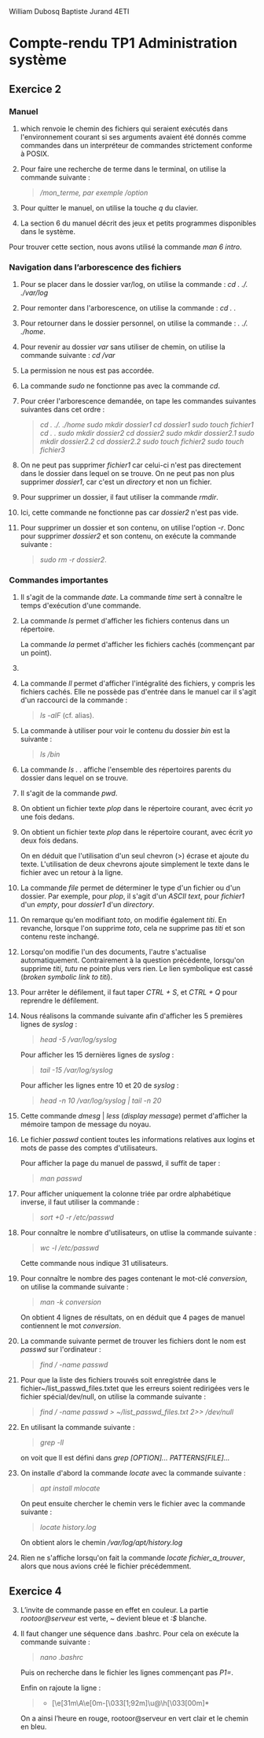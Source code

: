 William Dubosq
Baptiste Jurand
4ETI

# Compte-rendu TP1 Administration système

## Exercice 2

### Manuel

1. which renvoie le chemin des fichiers qui seraient exécutés dans l'environnement courant si ses arguments avaient été donnés comme commandes dans un interpréteur de commandes strictement conforme à POSIX.

2. Pour faire une recherche de terme dans le terminal, on utilise la commande suivante :

	>*/mon_terme, par exemple /option*

3. Pour quitter le manuel, on utilise la touche *q* du clavier.

4. La section 6 du manuel décrit des jeux et petits programmes disponibles dans le système.

Pour trouver cette section, nous avons utilisé la commande *man 6 intro*.

### Navigation dans l’arborescence des fichiers

1. Pour se placer dans le dossier var/log, on utilise la commande : *cd . ./. ./var/log*

2.  Pour remonter dans l'arborescence, on utilise la commande : *cd . .*

3. Pour retourner dans le dossier personnel, on utilise la commande : *. ./. ./home*.

4. Pour revenir au dossier *var* sans utiliser de chemin, on utilise la commande suivante : *cd /var*

5. La permission ne nous est pas accordée.

6. La commande *sudo* ne fonctionne pas avec la commande *cd*.

7. Pour créer l'arborescence demandée, on tape les commandes suivantes suivantes dans cet ordre :

	>*cd . ./. ./home
sudo mkdir dossier1
cd dossier1
sudo touch fichier1
cd . .
sudo mkdir dossier2
cd dossier2
sudo mkdir dossier2.1
sudo mkdir dossier2.2
cd dossier2.2
sudo touch fichier2
sudo touch fichier3*

8. On ne peut pas supprimer *fichier1* car celui-ci n'est pas directement dans le dossier dans lequel on se trouve. On ne peut pas non plus supprimer *dossier1*, car c'est un *directory* et non un fichier.

9. Pour supprimer un dossier, il faut utiliser la commande *rmdir*.

10. Ici, cette commande ne fonctionne pas car *dossier2* n'est pas vide.

11. Pour supprimer un dossier et son contenu, on utilise l'option *-r*. Donc pour supprimer *dossier2* et son contenu, on exécute la commande suivante :

	>*sudo rm -r dossier2*.

### Commandes importantes

1. Il s'agit de la commande *date*. La commande *time* sert à connaître le temps d'exécution d'une commande.

2. La commande *ls* permet d'afficher les fichiers contenus dans un répertoire.

	La commande *la* permet d'afficher les fichiers cachés (commençant par un point).

3.

4. La commande *ll* permet d'afficher l'intégralité des fichiers, y compris les fichiers cachés. Elle ne possède pas d'entrée dans le manuel car il s'agit d'un raccourci de la commande :

	> *ls -alF* (cf. alias).

5. La commande à utiliser pour voir le contenu du dossier *bin* est la suivante :

	> *ls /bin*

6.  La commande *ls . .* affiche l'ensemble des répertoires parents du dossier dans lequel on se trouve.

7. Il s'agit de la commande *pwd*.

8. On obtient un fichier texte *plop* dans le répertoire courant, avec écrit *yo* une fois dedans.

9. On obtient un fichier texte *plop* dans le répertoire courant, avec écrit *yo* deux fois dedans.

	On en déduit que l'utilisation d'un seul chevron (>) écrase et ajoute du texte. L'utilisation de deux chevrons ajoute simplement le texte dans le fichier avec un retour à la ligne.

10. La commande *file* permet de déterminer le type d'un fichier ou d'un dossier. Par exemple, pour *plop*, il s'agit d'un *ASCII text*, pour *fichier1* d'un *empty*, pour *dossier1* d'un *directory*.

11. On remarque qu'en modifiant *toto*, on modifie également *titi*. En revanche, lorsque l'on supprime *toto*, cela ne supprime pas *titi* et son contenu reste inchangé.

12. Lorsqu'on modifie l'un des documents, l'autre s'actualise automatiquement. Contrairement à la question précédente, lorsqu'on supprime *titi*, *tutu* ne pointe plus vers rien. Le lien symbolique est cassé (*broken symbolic link to titi*).

13. Pour arrêter le défilement, il faut taper *CTRL + S*, et *CTRL + Q* pour reprendre le défilement.

14. Nous réalisons la commande suivante afin d'afficher les 5 premières lignes de *syslog* :

	> *head -5 /var/log/syslog*

	Pour afficher les 15 dernières lignes de *syslog* :

	> *tail -15 /var/log/syslog*

	Pour afficher les lignes entre 10 et 20 de *syslog* :

	> *head -n 10 /var/log/syslog | tail -n 20*

15. Cette commande *dmesg* | *less* (*display message*) permet d'afficher la mémoire tampon de message du noyau.

16. Le fichier *passwd* contient toutes les informations relatives aux logins et mots de passe des comptes d'utilisateurs.

	Pour afficher la page du manuel de passwd, il suffit de taper :

	> *man passwd*

17. Pour afficher uniquement la colonne triée par ordre alphabétique inverse, il faut utiliser la commande :

	> *sort +0 -r /etc/passwd*

18. Pour connaître le nombre d'utilisateurs, on utlise la commande suivante :

	> *wc -l /etc/passwd*

	Cette commande nous indique 31 utilisateurs.

19. Pour connaître le nombre des pages contenant le mot-clé *conversion*, on utilise la commande suivante :

	> *man -k conversion*

	On obtient 4 lignes de résultats, on en déduit que 4 pages de manuel contiennent le mot *conversion*.

20. La commande suivante permet de trouver les fichiers dont le nom est *passwd* sur l'ordinateur :

	> *find / -name passwd*

21. Pour que la liste des fichiers trouvés soit enregistrée dans le fichier~/list_passwd_files.txtet que les erreurs soient redirigées vers le fichier spécial/dev/null, on utilise la commande suivante :

	> *find / -name passwd > ~/list_passwd_files.txt 2>> /dev/null*

22. En utilisant la commande suivante :

	> *grep -ll*

	on voit que ll est défini dans *grep [OPTION]... PATTERNS[FILE]...*

23. On installe d'abord la commande *locate* avec la commande suivante :

	> *apt install mlocate*

	On peut ensuite chercher le chemin vers le fichier avec la commande suivante :

	> *locate history.log*

	On obtient alors le chemin */var/log/apt/history.log*

24. Rien ne s'affiche lorsqu'on fait la commande *locate fichier_a_trouver*, alors que nous avions créé le fichier précédemment.

## Exercice 4

3. L’invite de commande passe en effet en couleur. La partie *rootoor@serveur* est verte, *~* devient bleue et *:$* blanche.

4. Il faut changer une séquence dans .bashrc. Pour cela on exécute la commande suivante :

	> *nano .bashrc*

	Puis on recherche dans le fichier les lignes commençant pas *P1=*.

	Enfin on rajoute la ligne :

	> * \[\e[31m\A\e[0m-\[\033[1;92m]\u@\h\[\033[00m\]*

	On a ainsi l’heure en rouge, rootoor@serveur en vert clair et le chemin en bleu.

